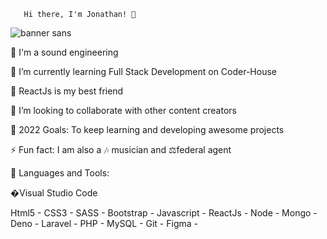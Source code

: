       Hi there, I'm Jonathan! 👋 

![banner sans](https://user-images.githubusercontent.com/91910562/155452337-5c1f2cac-7025-4893-b769-00696c876ceb.png)


🥇 I'm a sound engineering

📖 I’m currently learning Full Stack Development on Coder-House

💓 ReactJs is my best friend

👯 I’m looking to collaborate with other content creators

🥅 2022 Goals: To keep learning and developing awesome projects

⚡ Fun fact: I am also a 🎶 musician and ⚖️federal agent

🧰 Languages and Tools:

�Visual Studio Code

Html5 - CSS3 - SASS - Bootstrap - Javascript - ReactJs - Node - Mongo - Deno - Laravel - PHP - MySQL - Git - Figma -
